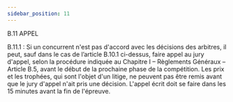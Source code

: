 ```yaml
---
sidebar_position: 11
---
```


B.11 APPEL

B.11.1 : Si un concurrent n'est pas d'accord avec les décisions des arbitres, il peut, sauf dans le cas de
l’article B.10.1 ci-dessus, faire appel au jury d'appel, selon la procédure indiquée au Chapitre I – Règlements
Généraux – Article B.5, avant le début de la prochaine phase de la compétition. Les prix et les trophées, qui
sont l'objet d'un litige, ne peuvent pas être remis avant que le jury d'appel n'ait pris une décision.
L'appel écrit doit se faire dans les 15 minutes avant la fin de l'épreuve.
